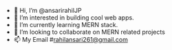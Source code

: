 - 👋 Hi, I’m @ansarirahilJP
- 👀 I’m interested in building cool web apps.
- 🌱 I’m currently learning MERN stack.
- 💞️ I’m looking to collaborate on MERN related projects
- 📫 My Email #rahilansari261@gmail.com

<!---
ansarirahilJP/ansarirahilJP is a ✨ special ✨ repository because its `README.md` (this file) appears on your GitHub profile.
You can click the Preview link to take a look at your changes.
--->
